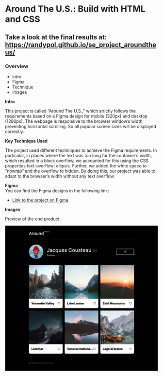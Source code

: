 # Around The U.S.: Build with HTML and CSS

## Take a look at the final results at:  https://randypol.github.io/se_project_aroundtheus/

### Overview  

* Intro  
* Figma
* Technique  
* Images  
  
**Intro**
  
This project is called “Around The U.S.,” which strictly follows the requirements based on a Figma design for mobile (320px) and desktop (1280px). The webpage is responsive to the browser window’s width, preventing horizontal scrolling. So all popular screen sizes will be displayed correctly. 

**Key Technique Used**

The project used different techniques to achieve the Figma requirements. In particular, in places where the text was too long for the container’s width, which resulted in a block overflow, we accounted for this using the CSS properties text-overflow: ellipsis. Further, we added the white space to “nowrap” and the overflow to hidden. By doing this, our project was able to adapt to the browser’s width without any text overflow.
  
**Figma**  
You can find the Figma designs in the following link:
* [Link to the project on Figma](https://www.figma.com/file/ii4xxsJ0ghevUOcssTlHZv/Sprint-3%3A-Around-the-US?node-id=0%3A1)  
  
**Images**  
  
Preview of the end product.
  
![Around The U.S. Preview](/images/MAINPAGE.jpg)